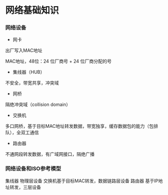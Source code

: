 # 网络基础知识


### 网络设备

* 网卡

出厂写入MAC地址

MAC地址，48位：24 位厂商号 + 24 位厂商分配的号

* 集线器（HUB）

不安全，带宽共享，冲突域

* 网桥

隔绝冲突域（collision domain）

* 交换机

多口网桥，基于目标MAC地址转发数据，带宽独享，缓存数据包的能力（包排队），全双工通信

* 路由器

不通网段转发数据，有广域网接口，隔绝广播


### 网络设备和ISO参考模型

集线器 物理层设备
交换机基于目标MAC转发，数据链路层设备
路由器 基于IP地址转发，三层设备
